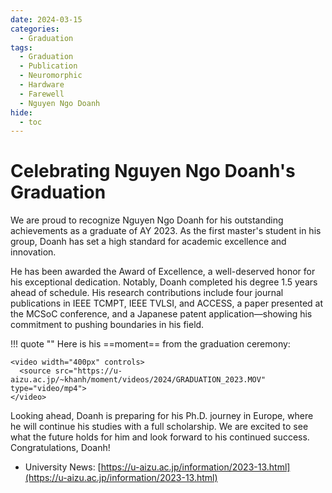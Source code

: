 ```yaml
---
date: 2024-03-15
categories:
  - Graduation
tags:
  - Graduation
  - Publication
  - Neuromorphic
  - Hardware
  - Farewell
  - Nguyen Ngo Doanh
hide:
  - toc
---
```

# Celebrating Nguyen Ngo Doanh's Graduation

We are proud to recognize Nguyen Ngo Doanh for his outstanding achievements as a graduate of AY 2023. As the first master's student in his group, Doanh has set a high standard for academic excellence and innovation.
<!-- more -->

He has been awarded the Award of Excellence, a well-deserved honor for his exceptional dedication. Notably, Doanh completed his degree 1.5 years ahead of schedule. His research contributions include four journal publications in IEEE TCMPT, IEEE TVLSI, and ACCESS, a paper presented at the MCSoC conference, and a Japanese patent application—showing his commitment to pushing boundaries in his field.

!!! quote ""
    Here is his ==moment== from the graduation ceremony:

    <video width="400px" controls>
      <source src="https://u-aizu.ac.jp/~khanh/moment/videos/2024/GRADUATION_2023.MOV" type="video/mp4">
    </video>

Looking ahead, Doanh is preparing for his Ph.D. journey in Europe, where he will continue his studies with a full scholarship. We are excited to see what the future holds for him and look forward to his continued success. Congratulations, Doanh!


- University News: [https://u-aizu.ac.jp/information/2023-13.html](https://u-aizu.ac.jp/information/2023-13.html)
